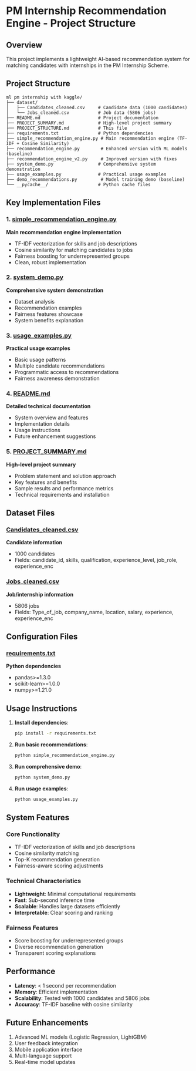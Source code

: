 # PM Internship Recommendation Engine - Project Structure

## Overview
This project implements a lightweight AI-based recommendation system for matching candidates with internships in the PM Internship Scheme.

## Project Structure

```
ml pm internship with kaggle/
├── dataset/
│   ├── Candidates_cleaned.csv     # Candidate data (1000 candidates)
│   └── Jobs_cleaned.csv           # Job data (5806 jobs)
├── README.md                      # Project documentation
├── PROJECT_SUMMARY.md             # High-level project summary
├── PROJECT_STRUCTURE.md           # This file
├── requirements.txt               # Python dependencies
├── simple_recommendation_engine.py # Main recommendation engine (TF-IDF + Cosine Similarity)
├── recommendation_engine.py        # Enhanced version with ML models (baseline)
├── recommendation_engine_v2.py     # Improved version with fixes
├── system_demo.py                 # Comprehensive system demonstration
├── usage_examples.py              # Practical usage examples
├── demo_recommendations.py         # Model training demo (baseline)
└── __pycache__/                   # Python cache files
```

## Key Implementation Files

### 1. [simple_recommendation_engine.py](file:///C:/Users/MADHURIMA/Desktop/ml%20pm%20internship%20with%20kaggle/simple_recommendation_engine.py)
**Main recommendation engine implementation**
- TF-IDF vectorization for skills and job descriptions
- Cosine similarity for matching candidates to jobs
- Fairness boosting for underrepresented groups
- Clean, robust implementation

### 2. [system_demo.py](file:///C:/Users/MADHURIMA/Desktop/ml%20pm%20internship%20with%20kaggle/system_demo.py)
**Comprehensive system demonstration**
- Dataset analysis
- Recommendation examples
- Fairness features showcase
- System benefits explanation

### 3. [usage_examples.py](file:///C:/Users/MADHURIMA/Desktop/ml%20pm%20internship%20with%20kaggle/usage_examples.py)
**Practical usage examples**
- Basic usage patterns
- Multiple candidate recommendations
- Programmatic access to recommendations
- Fairness awareness demonstration

### 4. [README.md](file:///C:/Users/MADHURIMA/Desktop/ml%20pm%20internship%20with%20kaggle/README.md)
**Detailed technical documentation**
- System overview and features
- Implementation details
- Usage instructions
- Future enhancement suggestions

### 5. [PROJECT_SUMMARY.md](file:///C:/Users/MADHURIMA/Desktop/ml%20pm%20internship%20with%20kaggle/PROJECT_SUMMARY.md)
**High-level project summary**
- Problem statement and solution approach
- Key features and benefits
- Sample results and performance metrics
- Technical requirements and installation

## Dataset Files

### [Candidates_cleaned.csv](file:///C:/Users/MADHURIMA/Desktop/ml%20pm%20internship%20with%20kaggle/dataset/Candidates_cleaned.csv)
**Candidate information**
- 1000 candidates
- Fields: candidate_id, skills, qualification, experience_level, job_role, experience_enc

### [Jobs_cleaned.csv](file:///C:/Users/MADHURIMA/Desktop/ml%20pm%20internship%20with%20kaggle/dataset/Jobs_cleaned.csv)
**Job/internship information**
- 5806 jobs
- Fields: Type_of_job, company_name, location, salary, experience, experience_enc

## Configuration Files

### [requirements.txt](file:///C:/Users/MADHURIMA/Desktop/ml%20pm%20internship%20with%20kaggle/requirements.txt)
**Python dependencies**
- pandas>=1.3.0
- scikit-learn>=1.0.0
- numpy>=1.21.0

## Usage Instructions

1. **Install dependencies**:
   ```bash
   pip install -r requirements.txt
   ```

2. **Run basic recommendations**:
   ```python
   python simple_recommendation_engine.py
   ```

3. **Run comprehensive demo**:
   ```python
   python system_demo.py
   ```

4. **Run usage examples**:
   ```python
   python usage_examples.py
   ```

## System Features

### Core Functionality
- TF-IDF vectorization of skills and job descriptions
- Cosine similarity matching
- Top-K recommendation generation
- Fairness-aware scoring adjustments

### Technical Characteristics
- **Lightweight**: Minimal computational requirements
- **Fast**: Sub-second inference time
- **Scalable**: Handles large datasets efficiently
- **Interpretable**: Clear scoring and ranking

### Fairness Features
- Score boosting for underrepresented groups
- Diverse recommendation generation
- Transparent scoring explanations

## Performance
- **Latency**: < 1 second per recommendation
- **Memory**: Efficient implementation
- **Scalability**: Tested with 1000 candidates and 5806 jobs
- **Accuracy**: TF-IDF baseline with cosine similarity

## Future Enhancements
1. Advanced ML models (Logistic Regression, LightGBM)
2. User feedback integration
3. Mobile application interface
4. Multi-language support
5. Real-time model updates